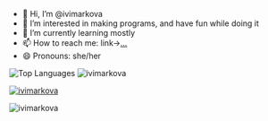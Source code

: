 - 👋 Hi, I’m @ivimarkova 
- 👀 I’m interested in making programs, and have fun while doing it
- 🌱 I’m currently learning mostly
- 📫 How to reach me: link->[...](https://linktr.ee/Ivie_)
- 😄 Pronouns: she/her

<p align="left">
  <img src="https://github-readme-stats.vercel.app/api/top-langs/?username=ivimarkova&theme=tokyonight&show_icons=true&hide_border=true&layout=compact" alt="Top Languages" />
  <img src="https://github-readme-stats.vercel.app/api?username=ivimarkova&show_icons=true&locale=en" alt="ivimarkova" />
</p>

<p align="left"> <a href="https://github.com/ryo-ma/github-profile-trophy"><img src="https://github-profile-trophy.vercel.app/?username=ivimarkova" alt="ivimarkova" /></a> </p>
<p align="left"> <img src="https://komarev.com/ghpvc/?username=ivimarkova&label=Profile%20views&color=0e75b6&style=flat" alt="ivimarkova" /> </p>

<!---
ivimarkova/ivimarkova is a ✨ special ✨ repository because its `README.md` (this file) appears on your GitHub profile.
You can click the Preview link to take a look at your changes.
--->
